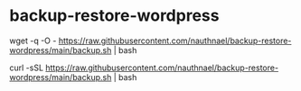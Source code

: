 # backup-restore-wordpress

wget -q -O - https://raw.githubusercontent.com/nauthnael/backup-restore-wordpress/main/backup.sh | bash

curl -sSL https://raw.githubusercontent.com/nauthnael/backup-restore-wordpress/main/backup.sh | bash
